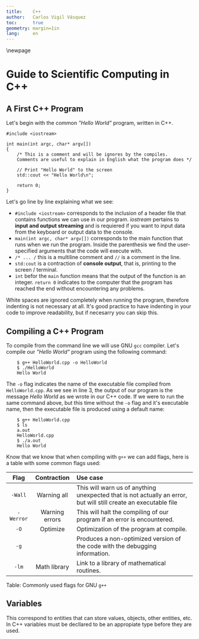 ```yaml
---
title:    C++
author:   Carlos Vigil Vásquez
toc:      true
geometry: margin=1in
lang:     en
---
```


\newpage

# Guide to Scientific Computing in C++
## A First C++ Program
Let's begin with the common _"Hello World"_ program, written in C++.

```{.c++, .numberLines}
#include <iostream>

int main(int argc, char* argv[])
{
	/* This is a comment and will be ignores by the compiles.
	Comments are useful to explain in English what the program does */
	
	// Print "Hello World" to the screen
	std::cout << "Hello World\n";
	
	return 0;
}
```

Let's go line by line explaining what we see:

* `#include <iostream>` corresponds to the inclusion of a header file that contains functions we can use in our program.
_iostream_ pertains to **input and output streaming** and is requiered if you want to input data from the keyboard or output data to the console.
* `main(int argc, char* argv[])` corresponds to the main function that runs when we run the program.
Inside the parenthesis we find the user-specified arguments that the code will execute with.
* `/* ... /` this is a multiline comment and `//` is a comment in the line.
* `std:cout` is a contraction of **console output**, that is, printing to the screen / terminal.
* `int` befor the `main` function means that the output of the function is an integer.
`return 0` indicates to the computer that the program has reached the end without encountering any problems.

White spaces are ignored completely when running the program, therefore indenting is not necessary at all.
It's good practice to have indenting in your code to improve readability, but if necesarry you can skip this.

## Compiling a C++ Program
To compile from the command line we will use GNU `gcc` compiler.
Let's compile our _"Hello World"_ program using the following command:

```{#CompileWithOutputFlag}
	$ g++ HelloWorld.cpp -o HelloWorld
	$ ./HelloWorld
	Hello World
```

The `-o` flag indicates the name of the executable file compiled from `HelloWorld.cpp`. 
As we see in line 3, the output of our program is the message _Hello World_ as we wrote in our C++ code.
If we were to run the same command above, but this time without the `-o` flag and it's executable name, then the executable file is produced using a default name:

```{#CompileWithoutOutputFlag}
	$ g++ HelloWorld.cpp
	$ ls
	a.out
	HelloWorld.cpp
	$ ./a.out
	Hello World
```

Know that we know that when compiling with `g++` we can add flags, here is a table with some common flags used:

| Flag      | Contraction    | Use case                                                                                                         |
| :-------: | :------------: | :-------                                                                                                         |
| `-Wall`   | Warning all    | This will warn us of anything unexpected that is not actually an error, but will still create an executable file |
| `-Werror` | Warning errors | This will halt the compiling of our program if an error is encountered.                                          |
| `-O`      | Optimize       | Optimization of the program at compile.                                                                          |
| `-g`      |                | Produces a non-optimized version of the code with the debugging information.                                     |
| `-lm`     | Math library   | Link to a library of mathematical routines.                                                                      |
Table: Commonly used flags for GNU `g++`

## Variables
This correspond to entities that can store values, objects, other entities, etc.
In C++ variables must be decllared to be an appropiate type before they are used.

